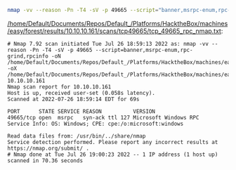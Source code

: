 ```bash
nmap -vv --reason -Pn -T4 -sV -p 49665 --script="banner,msrpc-enum,rpc-grind,rpcinfo" -oN "/home/Default/Documents/Repos/Default_/Platforms/HacktheBox/machines/easy/forest/results/10.10.10.161/scans/tcp49665/tcp_49665_rpc_nmap.txt" -oX "/home/Default/Documents/Repos/Default_/Platforms/HacktheBox/machines/easy/forest/results/10.10.10.161/scans/tcp49665/xml/tcp_49665_rpc_nmap.xml" 10.10.10.161
```

[/home/Default/Documents/Repos/Default_/Platforms/HacktheBox/machines/easy/forest/results/10.10.10.161/scans/tcp49665/tcp_49665_rpc_nmap.txt](file:///home/Default/Documents/Repos/Default_/Platforms/HacktheBox/machines/easy/forest/results/10.10.10.161/scans/tcp49665/tcp_49665_rpc_nmap.txt):

```
# Nmap 7.92 scan initiated Tue Jul 26 18:59:13 2022 as: nmap -vv --reason -Pn -T4 -sV -p 49665 --script=banner,msrpc-enum,rpc-grind,rpcinfo -oN /home/Default/Documents/Repos/Default_/Platforms/HacktheBox/machines/easy/forest/results/10.10.10.161/scans/tcp49665/tcp_49665_rpc_nmap.txt -oX /home/Default/Documents/Repos/Default_/Platforms/HacktheBox/machines/easy/forest/results/10.10.10.161/scans/tcp49665/xml/tcp_49665_rpc_nmap.xml 10.10.10.161
Nmap scan report for 10.10.10.161
Host is up, received user-set (0.058s latency).
Scanned at 2022-07-26 18:59:14 EDT for 69s

PORT      STATE SERVICE REASON          VERSION
49665/tcp open  msrpc   syn-ack ttl 127 Microsoft Windows RPC
Service Info: OS: Windows; CPE: cpe:/o:microsoft:windows

Read data files from: /usr/bin/../share/nmap
Service detection performed. Please report any incorrect results at https://nmap.org/submit/ .
# Nmap done at Tue Jul 26 19:00:23 2022 -- 1 IP address (1 host up) scanned in 70.36 seconds

```
